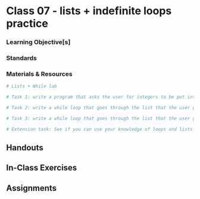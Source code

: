 # Class 07 - lists + indefinite loops practice

### Learning Objective[s]

### Standards

### Materials & Resources

```python
# Lists + While lab

# Task 1: write a program that asks the user for integers to be put into a list. Convert every number that the user enters into an integer and then append the integers to a list. When the user types "done", stop adding to the list. 

# Task 2: write a while loop that goes through the list that the user generated and prints out the maximum value.

# Task 3: write a while loop that goes through the list that the user generated and prints out the minimum value. 

# Extension task: See if you can use your knowledge of loops and lists to sort the list of integers from smallest to greatest. 
```

## Handouts

## In-Class Exercises

## Assignments
